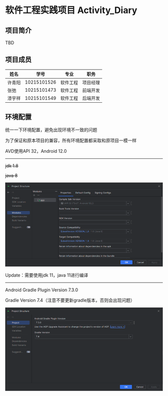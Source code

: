 # 软件工程实践项目 Activity_Diary

## 项目简介

TBD

## 项目成员

| 姓名   | 学号        | 专业     | 职务     |
| ------ | ----------- | -------- | -------- |
| 许青阳 | 10215101526 | 软件工程 | 项目经理 |
| 张弛   | 10215101473 | 软件工程 | 前端开发 |
| 漆宇祥 | 10215101549 | 软件工程 | 后端开发 |

## 环境配置

统一一下环境配置，避免出现环境不一致的问题

为了保证和原本项目的兼容，所有环境配置都采取和原项目一模一样

AVD使用API 32，Android 12.0

---
~~jdk 1.8~~

~~java 8~~

![Java](images/Java.png)

Update：需要使用jdk 11，java 11进行编译

---

Android Gradle Plugin Version 7.3.0

Gradle Version 7.4（注意不要更新gradle版本，否则会出现问题）

![Gradle](images/Gradle.png)
